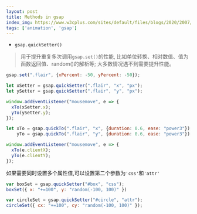 ```yaml
---
layout: post
title: Methods in gsap
index_img: https://www.w3cplus.com/sites/default/files/blogs/2020/2007/greensock-beginner-1.png
tags: ['animation', 'gsap']
---
```


- `gsap.quickSetter()`
> 用于提升重复多次调用`gsap.set()`的性能, 比如单位转换、相对数值、值为函数返回值、random()的解析等;
> 大多数情况遇不到需要提升性能。
```js
gsap.set(".flair", {xPercent: -50, yPercent: -50});

let xSetter = gsap.quickSetter(".flair", "x", "px");
let ySetter = gsap.quickSetter(".flair", "y", "px");

window.addEventListener("mousemove", e => {
  xTo(xSetter.x);
  yTo(ySetter.y);
});

let xTo = gsap.quickTo(".flair", "x", {duration: 0.6, ease: "power3"}),
    yTo = gsap.quickTo(".flair", "y", {duration: 0.6, ease: "power3"});

window.addEventListener("mousemove", e => {
  xTo(e.clientX);
  yTo(e.clientY);
});
```
如果需要同时设置多个属性值,可以设置第二个参数为`'css'`和`'attr'`
```js
var boxSet = gsap.quickSetter("#box", "css");
boxSet({ x: "+=100", y: "random(-100, 100)" })

var circleSet = gsap.quickSetter("#circle", "attr");
circleSet({ cx: "+=100", cy: "random(-100, 100)" });
```
